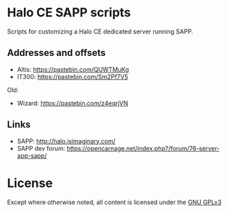Halo CE SAPP scripts
====================

Scripts for customizing a Halo CE dedicated server running SAPP.


Addresses and offsets
---------------------
 - Altis: https://pastebin.com/QUWTMuKg
 - IT300: https://pastebin.com/Sm2Pf7V5
 
 Old:
 - Wizard: https://pastebin.com/z4eqrjVN


Links
-----
 - SAPP: http://halo.isimaginary.com/
 - SAPP dev forum: https://opencarnage.net/index.php?/forum/76-server-app-sapp/


License
=======

Except where otherwise noted, all content is licensed under the [GNU GPLv3](https://www.gnu.org/licenses/gpl-3.0.en.html)
